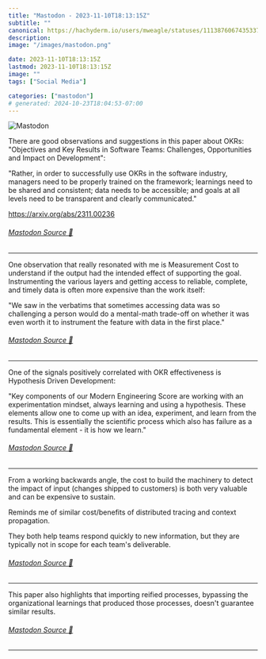 ```yaml
---
title: "Mastodon - 2023-11-10T18:13:15Z"
subtitle: ""
canonical: https://hachyderm.io/users/mweagle/statuses/111387606743533726
description:
image: "/images/mastodon.png"

date: 2023-11-10T18:13:15Z
lastmod: 2023-11-10T18:13:15Z
image: ""
tags: ["Social Media"]

categories: ["mastodon"]
# generated: 2024-10-23T18:04:53-07:00
---
```

![Mastodon](/images/mastodon.png)

<p>There are good observations and suggestions in this paper about OKRs: &quot;Objectives and Key Results in Software Teams: Challenges, Opportunities and Impact on Development&quot;: </p><p>&quot;Rather, in order to successfully use OKRs in the software industry, managers need to be properly trained on the framework; learnings need to be shared and consistent; data needs to be accessible; and goals at all levels need to be transparent and clearly communicated.&quot;</p><p><a href="https://arxiv.org/abs/2311.00236" target="_blank" rel="nofollow noopener noreferrer" translate="no"><span class="invisible">https://</span><span class="">arxiv.org/abs/2311.00236</span><span class="invisible"></span></a></p>


###### [Mastodon Source 🐘](https://hachyderm.io/@mweagle/111387606743533726)

___

<p>One observation that really resonated with me is Measurement Cost to understand if the output had the intended effect of supporting the goal. Instrumenting the various layers and getting access to reliable, complete, and timely data is often more expensive than the work itself:</p><p>&quot;We saw in the verbatims that sometimes accessing data was so challenging a person would do a mental-math trade-off on whether it was even worth it to instrument the feature with data in the first place.&quot;</p>


###### [Mastodon Source 🐘](https://hachyderm.io/@mweagle/111387622278046535)

___

<p>One of the signals positively correlated with OKR effectiveness is Hypothesis Driven Development: </p><p>&quot;Key components of our Modern Engineering Score are working with an experimentation mindset, always learning and using a hypothesis. These elements allow one to come up with an idea, experiment, and learn from the results. This is essentially the scientific process which also has failure as a fundamental element - it is how we learn.&quot;</p>


###### [Mastodon Source 🐘](https://hachyderm.io/@mweagle/111387629696238844)

___

<p>From a working backwards angle, the cost to build the machinery to detect the impact of input (changes shipped to customers) is both very valuable and can be expensive to sustain. </p><p>Reminds me of similar cost/benefits of distributed tracing and context propagation.   </p><p>They both help teams respond quickly to new information, but they are typically not in scope for each team&#39;s deliverable.</p>


###### [Mastodon Source 🐘](https://hachyderm.io/@mweagle/111387652690724667)

___

<p>This paper also highlights that importing reified processes, bypassing the organizational learnings that produced those processes, doesn&#39;t guarantee similar results.</p>


###### [Mastodon Source 🐘](https://hachyderm.io/@mweagle/111387661361982719)

___

